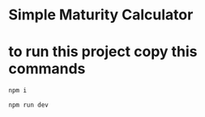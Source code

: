 # Simple Maturity Calculator

# to run this project copy this commands
```ts
npm i
```
```ts
npm run dev
```